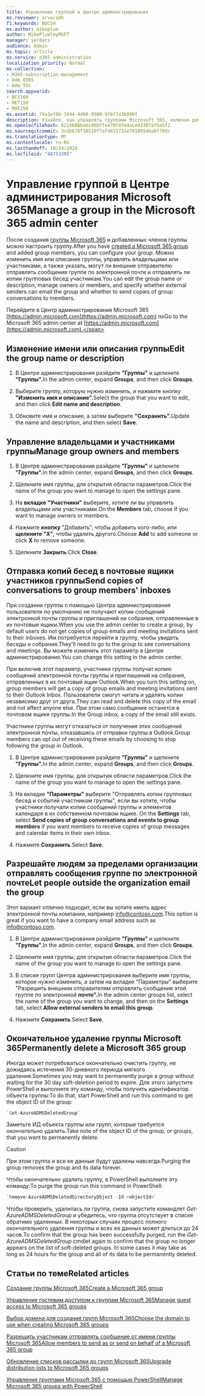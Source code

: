 ```yaml
---
title: Управление группой в Центре администрирования
ms.reviewer: arvaradh
f1.keywords: NOCSH
ms.author: mikeplum
author: MikePlumleyMSFT
manager: serdars
audience: Admin
ms.topic: article
ms.service: o365-administration
localization_priority: Normal
ms.collection:
- M365-subscription-management
- Adm_O365
- Adm_TOC
search.appverid:
- BCS160
- MET150
- MOE150
ms.assetid: 74a1ef8b-3844-4d08-9980-9f8f7a36000f
description: Узнайте, как управлять группами Microsoft 365, включая добавление членов группы удаления, изменение адреса электронной почты, имени или описания группы, а также настройку работы группы.
ms.openlocfilehash: 8216b80ba6cd6bffe470f4fe4ace43307afba5f2
ms.sourcegitcommit: 3cdb670f10519f7af4015731e7910954ba9f70dc
ms.translationtype: MT
ms.contentlocale: ru-RU
ms.lasthandoff: 10/24/2020
ms.locfileid: "48753305"
---
```

# <a name="manage-a-group-in-the-microsoft-365-admin-center"></a><span data-ttu-id="7fc53-103">Управление группой в Центре администрирования Microsoft 365</span><span class="sxs-lookup"><span data-stu-id="7fc53-103">Manage a group in the Microsoft 365 admin center</span></span>

<span data-ttu-id="7fc53-104">После создания [группы Microsoft 365](create-groups.md) и добавленных членов группы можно настроить группу.</span><span class="sxs-lookup"><span data-stu-id="7fc53-104">After you have [created a Microsoft 365 group](create-groups.md) and added group members, you can configure your group.</span></span> <span data-ttu-id="7fc53-105">Можно изменить имя или описание группы, управлять владельцами или участниками, а также указать, могут ли внешние отправителю отправлять сообщения группе по электронной почте и отправлять ли копии групповых бесед участникам.</span><span class="sxs-lookup"><span data-stu-id="7fc53-105">You can edit the group name or description, manage owners or members, and specify whether external senders can email the group and whether to send copies of group conversations to members.</span></span>

<span data-ttu-id="7fc53-106">Перейдите в Центр администрирования Microsoft 365 [https://admin.microsoft.com](https://admin.microsoft.com) по</span><span class="sxs-lookup"><span data-stu-id="7fc53-106">Go to the Microsoft 365 admin center at [https://admin.microsoft.com](https://admin.microsoft.com).</span></span>

## <a name="edit-the-group-name-or-description"></a><span data-ttu-id="7fc53-107">Изменение имени или описания группы</span><span class="sxs-lookup"><span data-stu-id="7fc53-107">Edit the group name or description</span></span>

1. <span data-ttu-id="7fc53-108">В Центре администрирования разйдите **"Группы"** и щелкните **"Группы".**</span><span class="sxs-lookup"><span data-stu-id="7fc53-108">In the admin center, expand **Groups**, and then click **Groups**.</span></span>

2. <span data-ttu-id="7fc53-109">Выберите группу, которую нужно изменить, и нажмите кнопку **"Изменить имя и описание".**</span><span class="sxs-lookup"><span data-stu-id="7fc53-109">Select the group that you want to edit, and then click **Edit name and description**.</span></span>

3. <span data-ttu-id="7fc53-110">Обновите имя и описание, а затем выберите **"Сохранить".**</span><span class="sxs-lookup"><span data-stu-id="7fc53-110">Update the name and description, and then select **Save**.</span></span>

## <a name="manage-group-owners-and-members"></a><span data-ttu-id="7fc53-111">Управление владельцами и участниками группы</span><span class="sxs-lookup"><span data-stu-id="7fc53-111">Manage group owners and members</span></span>

1. <span data-ttu-id="7fc53-112">В Центре администрирования разйдите **"Группы"** и щелкните **"Группы".**</span><span class="sxs-lookup"><span data-stu-id="7fc53-112">In the admin center, expand **Groups**, and then click **Groups**.</span></span>

2. <span data-ttu-id="7fc53-113">Щелкните имя группы, для открытия области параметров.</span><span class="sxs-lookup"><span data-stu-id="7fc53-113">Click the name of the group you want to manage to open the settings pane.</span></span>

3. <span data-ttu-id="7fc53-114">На **вкладке "Участники"** выберите, хотите ли вы управлять владельцами или участниками.</span><span class="sxs-lookup"><span data-stu-id="7fc53-114">On the **Members** tab, choose if you want to manage owners or members.</span></span>

4. <span data-ttu-id="7fc53-115">Нажмите **кнопку** "Добавить", чтобы добавить кого-либо, или **щелкните "X",** чтобы удалить другого.</span><span class="sxs-lookup"><span data-stu-id="7fc53-115">Choose **Add** to add someone or click **X** to remove someone.</span></span>

5. <span data-ttu-id="7fc53-116">Щелкните **Закрыть**.</span><span class="sxs-lookup"><span data-stu-id="7fc53-116">Click **Close**.</span></span>

## <a name="send-copies-of-conversations-to-group-members-inboxes"></a><span data-ttu-id="7fc53-117">Отправка копий бесед в почтовые ящики участников группы</span><span class="sxs-lookup"><span data-stu-id="7fc53-117">Send copies of conversations to group members' inboxes</span></span>
  
<span data-ttu-id="7fc53-118">При создании группы с помощью Центра администрирования пользователи по умолчанию не получают копии сообщений электронной почты группы и приглашений на собрания, отправленные в их почтовые ящики.</span><span class="sxs-lookup"><span data-stu-id="7fc53-118">When you use the admin center to create a group, by default users  do not get copies of group emails and meeting invitations sent to their inboxes.</span></span> <span data-ttu-id="7fc53-119">Им потребуется перейти в группу, чтобы увидеть беседы и собрания.</span><span class="sxs-lookup"><span data-stu-id="7fc53-119">They'll need to go to the group to see conversations and meetings.</span></span> <span data-ttu-id="7fc53-120">Вы можете изменить этот параметр в Центре администрирования.</span><span class="sxs-lookup"><span data-stu-id="7fc53-120">You can change this setting in the admin center.</span></span>

<span data-ttu-id="7fc53-121">При включив этот параметр, участники группы получат копию сообщений электронной почты группы и приглашений на собрания, отправленных в их почтовый ящик Outlook.</span><span class="sxs-lookup"><span data-stu-id="7fc53-121">When you turn this setting on, group members will get a copy of group emails and meeting invitations sent to their Outlook Inbox.</span></span> <span data-ttu-id="7fc53-122">Пользователи смогут читать и удалять копии независимо друг от друга.</span><span class="sxs-lookup"><span data-stu-id="7fc53-122">They can read and delete this copy of the email and not affect anyone else.</span></span> <span data-ttu-id="7fc53-123">При этом само сообщение останется в почтовом ящике группы.</span><span class="sxs-lookup"><span data-stu-id="7fc53-123">In the Group inbox, a copy of the email still exists.</span></span>

<span data-ttu-id="7fc53-124">Участники группы могут отказаться от получения этих сообщений электронной почты, отказавшись от отправки группы в Outlook.</span><span class="sxs-lookup"><span data-stu-id="7fc53-124">Group members can opt out of receiving these emails by choosing to stop following the group in Outlook.</span></span>

1. <span data-ttu-id="7fc53-125">В Центре администрирования разйдите **"Группы"** и щелкните **"Группы".**</span><span class="sxs-lookup"><span data-stu-id="7fc53-125">In the admin center, expand **Groups**, and then click **Groups**.</span></span>

2. <span data-ttu-id="7fc53-126">Щелкните имя группы, для открытия области параметров.</span><span class="sxs-lookup"><span data-stu-id="7fc53-126">Click the name of the group you want to manage to open the settings pane.</span></span>

3. <span data-ttu-id="7fc53-127">На вкладке **"Параметры"** выберите "Отправлять копии групповых бесед и событий участникам группы", если вы хотите, чтобы участники получали копии сообщений группы и элементов календаря в их собственном почтовом ящике. </span><span class="sxs-lookup"><span data-stu-id="7fc53-127">On the **Settings** tab, select **Send copies of group conversations and events to group members** if you want members to receive copies of group messages and calendar items in their own inbox.</span></span>

4. <span data-ttu-id="7fc53-128">Нажмите **Сохранить**.</span><span class="sxs-lookup"><span data-stu-id="7fc53-128">Select **Save**.</span></span>

## <a name="let-people-outside-the-organization-email-the-group"></a><span data-ttu-id="7fc53-129">Разрешайте людям за пределами организации отправлять сообщения группе по электронной почте</span><span class="sxs-lookup"><span data-stu-id="7fc53-129">Let people outside the organization email the group</span></span>

<span data-ttu-id="7fc53-130">Этот вариант отлично подходит, если вы хотите иметь адрес электронной почты компании, например info@contoso.com.</span><span class="sxs-lookup"><span data-stu-id="7fc53-130">This option is great if you want to have a company email address such as info@contoso.com.</span></span>
 
1. <span data-ttu-id="7fc53-131">В Центре администрирования разйдите **"Группы"** и щелкните **"Группы".**</span><span class="sxs-lookup"><span data-stu-id="7fc53-131">In the admin center, expand **Groups**, and then click **Groups**.</span></span>

2. <span data-ttu-id="7fc53-132">Щелкните имя группы, для открытия области параметров.</span><span class="sxs-lookup"><span data-stu-id="7fc53-132">Click the name of the group you want to manage to open the settings pane.</span></span>

3. <span data-ttu-id="7fc53-133">В списке групп Центра администрирования выберите имя группы, которое нужно  изменить, а затем на вкладке "Параметры" выберите "Разрешить внешним отправителям отправлять сообщения этой группе по электронной **почте".**</span><span class="sxs-lookup"><span data-stu-id="7fc53-133">In the admin center groups list, select the name of the group you want to change, and then on the **Settings** tab, select **Allow external senders to email this group**.</span></span>
    
4. <span data-ttu-id="7fc53-134">Нажмите **Сохранить**.</span><span class="sxs-lookup"><span data-stu-id="7fc53-134">Select **Save**.</span></span>

## <a name="permanently-delete-a-microsoft-365-group"></a><span data-ttu-id="7fc53-135">Окончательное удаление группы Microsoft 365</span><span class="sxs-lookup"><span data-stu-id="7fc53-135">Permanently delete a Microsoft 365 group</span></span>

<span data-ttu-id="7fc53-136">Иногда может потребоваться окончательно очистить группу, не дожидаясь истечения 30-дневного периода мягкого удаления.</span><span class="sxs-lookup"><span data-stu-id="7fc53-136">Sometimes you may want to permanently purge a group without waiting for the 30 day soft-deletion period to expire.</span></span> <span data-ttu-id="7fc53-137">Для этого запустите PowerShell и выполните эту команду, чтобы получить идентификатор объекта группы:</span><span class="sxs-lookup"><span data-stu-id="7fc53-137">To do that, start PowerShell and run this command to get the object ID of the group:</span></span>
 
 ```powershell
`Get-AzureADMSDeletedGroup`
```

<span data-ttu-id="7fc53-138">Заметьте ИД объекта группы или групп, которые требуется окончательно удалить.</span><span class="sxs-lookup"><span data-stu-id="7fc53-138">Take note of the object ID of the group, or groups, that you want to permanently delete.</span></span>
  
> [!CAUTION]
> <span data-ttu-id="7fc53-139">При этом группа и все ее данные будут удалены навсегда.</span><span class="sxs-lookup"><span data-stu-id="7fc53-139">Purging the group removes the group and its data forever.</span></span> 
  
<span data-ttu-id="7fc53-140">Чтобы окончательно удалить группу, в PowerShell выполните эту команду:</span><span class="sxs-lookup"><span data-stu-id="7fc53-140">To purge the group run this command in PowerShell:</span></span>

```powershell
`Remove-AzureADMSDeletedDirectoryObject -Id <objectId>`
```

<span data-ttu-id="7fc53-p105">Чтобы проверить, удалилась ли группа, снова запустите командлет  *Get-AzureADMSDeletedGroup*  и убедитесь, что группа отсутствует в списке обратимо удаленных. В некоторых случаях процесс полного окончательного удаления группы и всех ее данных может длиться до 24 часов.</span><span class="sxs-lookup"><span data-stu-id="7fc53-p105">To confirm that the group has been successfully purged, run the  *Get-AzureADMSDeletedGroup*  cmdlet again to confirm that the group no longer appears on the list of soft-deleted groups. In some cases it may take as long as 24 hours for the group and all of its data to be permanently deleted.</span></span> 
  
## <a name="related-articles"></a><span data-ttu-id="7fc53-143">Статьи по теме</span><span class="sxs-lookup"><span data-stu-id="7fc53-143">Related articles</span></span>

[<span data-ttu-id="7fc53-144">Создание группы Microsoft 365</span><span class="sxs-lookup"><span data-stu-id="7fc53-144">Create a Microsoft 365 group</span></span>](create-groups.md)

[<span data-ttu-id="7fc53-145">Управление гостевим доступом к группам Microsoft 365</span><span class="sxs-lookup"><span data-stu-id="7fc53-145">Manage guest access to Microsoft 365 groups</span></span>](https://support.microsoft.com/office/bfc7a840-868f-4fd6-a390-f347bf51aff6)

[<span data-ttu-id="7fc53-146">Выбор домена для создания групп Microsoft 365</span><span class="sxs-lookup"><span data-stu-id="7fc53-146">Choose the domain to use when creating Microsoft 365 groups</span></span>](../../solutions/choose-domain-to-create-groups.md)

[<span data-ttu-id="7fc53-147">Разрешить участникам отправлять сообщение от имени группы Microsoft 365</span><span class="sxs-lookup"><span data-stu-id="7fc53-147">Allow members to send as or send on behalf of a Microsoft 365 group</span></span>](../../solutions/allow-members-to-send-as-or-send-on-behalf-of-group.md)

[<span data-ttu-id="7fc53-148">Обновление списков рассылки до групп Microsoft 365</span><span class="sxs-lookup"><span data-stu-id="7fc53-148">Upgrade distribution lists to Microsoft 365 groups</span></span>](../manage/upgrade-distribution-lists.md)

[<span data-ttu-id="7fc53-149">Управление группами Microsoft 365 с помощью PowerShell</span><span class="sxs-lookup"><span data-stu-id="7fc53-149">Manage Microsoft 365 groups with PowerShell</span></span>](https://docs.microsoft.com/microsoft-365/enterprise/manage-microsoft-365-groups-with-powershell)
